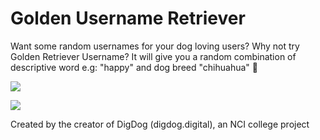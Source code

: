 # Golden Username Retriever

Want some random usernames for your dog loving users? Why not try Golden Retriever Username? It will give you a random combination of descriptive word e.g: "happy" and dog breed "chihuahua" 🐶

![](https://p28.f0.n0.cdn.getcloudapp.com/items/geurZz6x/golden_username_retriever_%25E2%2580%2594_irb_rvm_bin_path__Users_penny__rvm_bin_%25E2%2580%2594_69%25C3%259757.png)

![](https://media.giphy.com/media/xNPB9OnYtIGzK/giphy.gif)

Created by the creator of DigDog (digdog.digital), an NCI college project

